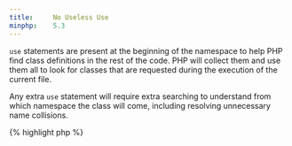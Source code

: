 ```yaml
---
title:     No Useless Use
minphp:    5.3
---
```


`use` statements are present at the beginning of the namespace to help PHP find class definitions in the rest of the code. PHP will collect them and use them all to look for classes that are requested during the execution of the current file.

Any extra `use` statement will require extra searching to understand from which namespace the class will come, including resolving unnecessary name collisions. 

{% highlight php %}
<?php
namespace name {
	// foobar is useless
	use foo, bar, foobar;
	
	class barfoo extends foo implements bar {
	
	}
}

{% endhighlight %}


It is recommended to keep the number of `use` statement to a minimum. 


### Rule Details

The following patterns are considered warnings:

{% highlight php %}
<?php
namespace name {
	// foobar is useless
	use foo, bar, foobar;
	
	class barfoo extends foo implements bar {
	
	}
}

{% endhighlight %}{: .warning }



### Further Reading


#### Related rules

* [No Unresolved Use Statement]


[No Unresolved Use Statement]: {{ "/good-practices/no-unresolved-use/" | prepend: site.clearphp.url }}